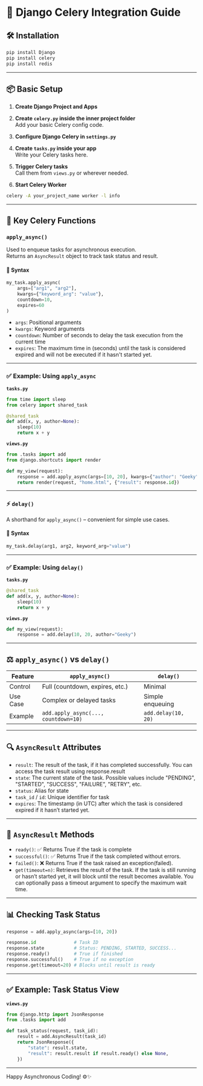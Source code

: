 # 🚀 Django Celery Integration Guide




## 🛠️ Installation

```bash
pip install Django
pip install celery
pip install redis
```

---

## 📦 Basic Setup

1. **Create Django Project and Apps**

2. **Create `celery.py` inside the inner project folder**  
   Add your basic Celery config code.

3. **Configure Django Celery in `settings.py`**

4. **Create `tasks.py` inside your app**  
   Write your Celery tasks here.

5. **Trigger Celery tasks**  
   Call them from `views.py` or wherever needed.

6. **Start Celery Worker**

```bash
celery -A your_project_name worker -l info
```

---

## 🔧 Key Celery Functions

### `apply_async()`

Used to enqueue tasks for asynchronous execution.  
Returns an `AsyncResult` object to track task status and result.

#### 🧾 Syntax

```python
my_task.apply_async(
    args=["arg1", "arg2"],
    kwargs={"keyword_arg": "value"},
    countdown=10,
    expires=60
)
```

- `args`: Positional arguments
- `kwargs`: Keyword arguments
- `countdown`: Number of seconds to delay the task execution from the current time
- `expires`: The maximum time in (seconds) until the task is considered expired and will not be executed if it hasn't started yet.

---

### ✅ Example: Using `apply_async`

**`tasks.py`**

```python
from time import sleep
from celery import shared_task

@shared_task
def add(x, y, author=None):
    sleep(10)
    return x + y
```

**`views.py`**

```python
from .tasks import add
from django.shortcuts import render

def my_view(request):
    response = add.apply_async(args=[10, 20], kwargs={"author": "Geeky"})
    return render(request, "home.html", {"result": response.id})
```

---

### ⚡ `delay()`

A shorthand for `apply_async()` – convenient for simple use cases.

#### 🧾 Syntax

```python
my_task.delay(arg1, arg2, keyword_arg="value")
```

---

### ✅ Example: Using `delay()`

**`tasks.py`**

```python
@shared_task
def add(x, y, author=None):
    sleep(10)
    return x + y
```

**`views.py`**

```python
def my_view(request):
    response = add.delay(10, 20, author="Geeky")
```

---

## ⚖️ `apply_async()` vs `delay()`

| Feature         | `apply_async()`                          | `delay()`                               |
|----------------|------------------------------------------|------------------------------------------|
| Control        | Full (countdown, expires, etc.)           | Minimal                                  |
| Use Case       | Complex or delayed tasks                  | Simple enqueuing                         |
| Example        | `add.apply_async(..., countdown=10)`      | `add.delay(10, 20)`                      |

---

## 🔍 `AsyncResult` Attributes

- `result`: The result of the task, if it has completed successfully. You can access the task result using response.result
- `state`: The current state of the task. Possible values include "PENDING", "STARTED", "SUCCESS", "FAILURE", "RETRY", etc.
- `status`: Alias for state
- `task_id` / `id`: Unique identifier for task
- `expires`: The timestamp (in UTC) after which the task is considered expired if it hasn’t started yet.

---

## 🧪 `AsyncResult` Methods

- `ready()`: ✅ Returns True if the task is complete
- `successful()`: ✅ Returns True if the task completed without errors.
- `failed()`: ❌ Returns True if the task raised an exception(failed).
- `get(timeout=n)`: Retrieves the result of the task. If the task is still running or hasn’t started yet, it will block until the result becomes available. You can optionally pass a timeout argument to specify the maximum wait time.

---

## 📊 Checking Task Status

```python
response = add.apply_async(args=[10, 20])

response.id              # Task ID
response.state           # Status: PENDING, STARTED, SUCCESS...
response.ready()         # True if finished
response.successful()    # True if no exception
response.get(timeout=20) # Blocks until result is ready
```

---

## ✅ Example: Task Status View

**`views.py`**

```python
from django.http import JsonResponse
from .tasks import add

def task_status(request, task_id):
    result = add.AsyncResult(task_id)
    return JsonResponse({
        "state": result.state,
        "result": result.result if result.ready() else None,
    })
```

---

Happy Asynchronous Coding! ⚙️✨

